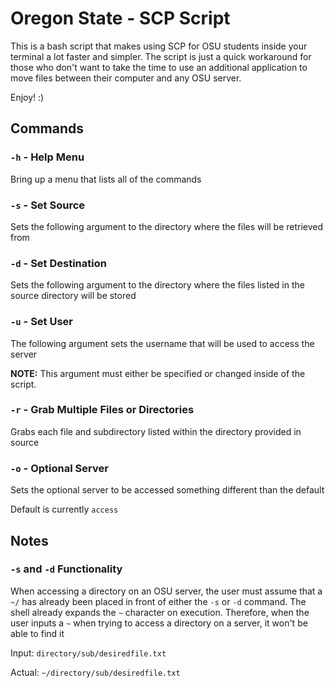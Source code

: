 # Oregon State - SCP Script

This is a bash script that makes using SCP for OSU students inside your terminal a lot faster and simpler. The script is just a quick workaround for those who don't want to take the time to use an additional application to move files between their computer and any OSU server.

Enjoy! :)

## Commands

### `-h` - Help Menu

Bring up a menu that lists all of the commands

### `-s` - Set Source

Sets the following argument to the directory where the files will be retrieved from

### `-d` - Set Destination

Sets the following argument to the directory where the files listed in the source directory will be stored

### `-u` - Set User

The following argument sets the username that will be used to access the server

**NOTE:** This argument must either be specified or changed inside of the script.

### `-r` - Grab Multiple Files or Directories

Grabs each file and subdirectory listed within the directory provided in source

### `-o` - Optional Server

Sets the optional server to be accessed something different than the default

Default is currently `access`

## Notes

### `-s` and `-d` Functionality

When accessing a directory on an OSU server, the user must assume that a `~/` has already been placed in front of either the `-s` or `-d` command.
The shell already expands the `~` character on execution. Therefore, when the user inputs a `~` when trying to access a directory on a server, it won't be able to find it

Input: `directory/sub/desiredfile.txt`

Actual: `~/directory/sub/desiredfile.txt`